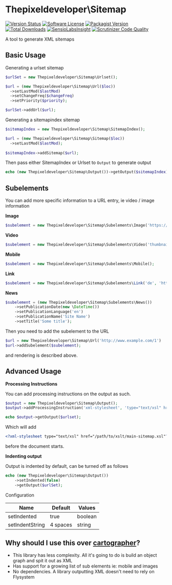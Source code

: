 Thepixeldeveloper\Sitemap
=========================

[![Version Status](http://php-eye.com/badge/thepixeldeveloper/sitemap/tested.svg?style=flat)](https://travis-ci.org/ThePixelDeveloper/Sitemap)
[![Software License](https://img.shields.io/badge/license-MIT-brightgreen.svg)](LICENSE)
[![Packagist Version](https://img.shields.io/packagist/v/thepixeldeveloper/sitemap.svg)](https://packagist.org/packages/thepixeldeveloper/sitemap)
[![Total Downloads](https://img.shields.io/packagist/dt/thepixeldeveloper/sitemap.svg)](https://packagist.org/packages/thepixeldeveloper/sitemap)
[![SensioLabsInsight](https://img.shields.io/sensiolabs/i/ed6d56e8-c908-44dc-9154-a8edc8b168bc.svg)](https://insight.sensiolabs.com/projects/ed6d56e8-c908-44dc-9154-a8edc8b168bc)
[![Scrutinizer Code Quality](https://scrutinizer-ci.com/g/ThePixelDeveloper/Sitemap/badges/quality-score.png?b=master)](https://scrutinizer-ci.com/g/ThePixelDeveloper/Sitemap/?branch=master)


A tool to generate XML sitemaps

Basic Usage
-----

Generating a urlset sitemap

``` php
$urlSet = new Thepixeldeveloper\Sitemap\Urlset(); 

$url = (new Thepixeldeveloper\Sitemap\Url($loc))
  ->setLastMod($lastMod)
  ->setChangeFreq($changeFreq)
  ->setPriority($priority);

$urlSet->addUrl($url);
```

Generating a sitemapindex sitemap


``` php
$sitemapIndex = new Thepixeldeveloper\Sitemap\SitemapIndex(); 

$url = (new Thepixeldeveloper\Sitemap\Sitemap($loc))
  ->setLastMod($lastMod);
  
$sitemapIndex->addSitemap($url);
```

Then pass either SitemapIndex or Urlset to `Output` to generate output


``` php
echo (new Thepixeldeveloper\Sitemap\Output())->getOutput($sitemapIndex);
```

Subelements
-----------

You can add more specific information to a URL entry, ie video / image information

**Image**

``` php
$subelement = new Thepixeldeveloper\Sitemap\Subelements\Image('https://s3.amazonaws.com/path/to/image');
```

**Video**

``` php
$subelement = new Thepixeldeveloper\Sitemap\Subelements\Video('thumbnail', 'title', 'description');
```

**Mobile**

``` php
$subelement = new Thepixeldeveloper\Sitemap\Subelements\Mobile();
```

**Link**

``` php
$subelement = new Thepixeldeveloper\Sitemap\Subelements\Link('de', 'http://www.example.com/schweiz-deutsch/');
```

**News**

``` php
$subelement = (new Thepixeldeveloper\Sitemap\Subelements\News())
    ->setPublicationDate(new \DateTime())
    ->setPublicationLanguage('en')
    ->setPublicationName('Site Name')
    ->setTitle('Some title');
```

Then you need to add the subelement to the URL

``` php
$url = new Thepixeldeveloper\Sitemap\Url('http://www.example.com/1')
$url->addSubelement($subelement);
```

and rendering is described above.

Advanced Usage
--------------

**Processing Instructions**

You can add processing instructions on the output as such.

```php
$output = new Thepixeldeveloper\Sitemap\Output();
$output->addProcessingInstruction('xml-stylesheet', 'type="text/xsl" href="/path/to/xslt/main-sitemap.xsl"');

echo $output->getOutput($urlset);
```

Which will add 

``` xml
<?xml-stylesheet type="text/xsl" href="/path/to/xslt/main-sitemap.xsl"?>
```

before the document starts.

**Indenting output**

Output is indented by default, can be turned off as follows

``` php
echo (new Thepixeldeveloper\Sitemap\Output())
    ->setIndented(false)
    ->getOutput($urlSet);
```

Configuration

Name | Default | Values
---- | ------- | ------
setIndented | true | boolean
setIndentString | 4 spaces | string


Why should I use this over [cartographer](https://github.com/tackk/cartographer)?
----

* This library has less complexity. All it's going to do is build an object graph and spit it out as XML
* Has support for a growing list of sub elements ie: mobile and images
* No dependencies. A library outputting XML doesn't need to rely on Flysystem
